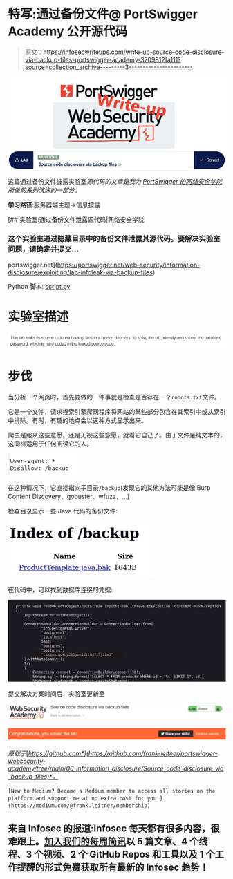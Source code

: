 # 特写:通过备份文件@ PortSwigger Academy 公开源代码

> 原文：<https://infosecwriteups.com/write-up-source-code-disclosure-via-backup-files-portswigger-academy-3709812fa111?source=collection_archive---------3----------------------->

![](img/6efa71da34d725049babd5359ddf713b.png)

这篇通过备份文件披露实验室*源代码的文章是我为 [PortSwigger 的网络安全学院](https://portswigger.net/web-security)所做的系列演练的一部分。*

**学习路径**:服务器端主题→信息披露

[](https://portswigger.net/web-security/information-disclosure/exploiting/lab-infoleak-via-backup-files) [## 实验室:通过备份文件泄露源代码|网络安全学院

### 这个实验室通过隐藏目录中的备份文件泄露其源代码。要解决实验室问题，请确定并提交…

portswigger.net](https://portswigger.net/web-security/information-disclosure/exploiting/lab-infoleak-via-backup-files) 

Python 脚本: [script.py](https://github.com/frank-leitner/portswigger-websecurity-academy/blob/main/06_information_disclosure/Source_code_disclosure_via_backup_files/script.py)

# 实验室描述

![](img/c97c2c4c8b4a41efaa6418800252459b.png)

# 步伐

当分析一个网页时，首先要做的一件事就是检查是否存在一个`robots.txt`文件。

它是一个文件，请求搜索引擎爬网程序将网站的某些部分包含在其索引中或从索引中排除。有时，有趣的地点会以这种方式显示出来。

爬虫是服从这些意愿，还是无视这些意愿，就看它自己了。由于文件是纯文本的，这同样适用于任何阅读它的人。

![](img/a95ac029c9d264b088a4b5cd38cafcf8.png)

在这种情况下，它直接指向子目录`/backup`(发现它的其他方法可能是像 Burp Content Discovery、gobuster、wfuzz、...)

检查目录显示一些 Java 代码的备份文件:

![](img/6a94f0f3d326beeba8fb5623e3094cb1.png)

在代码中，可以找到数据库连接的凭据:

![](img/afd2db5368de45ee8a51ffc22bf30fff.png)

提交解决方案时间后，实验室更新至

![](img/2fdafc299976328829b5b3c2e1a24038.png)

*原载于*[*https://github.com*](https://github.com/frank-leitner/portswigger-websecurity-academy/tree/main/06_information_disclosure/Source_code_disclosure_via_backup_files)*。*

`[New to Medium? Become a Medium member to access all stories on the platform and support me at no extra cost for you!](https://medium.com/@frank.leitner/membership)`

## 来自 Infosec 的报道:Infosec 每天都有很多内容，很难跟上。[加入我们的每周简讯](https://weekly.infosecwriteups.com/)以 5 篇文章、4 个线程、3 个视频、2 个 GitHub Repos 和工具以及 1 个工作提醒的形式免费获取所有最新的 Infosec 趋势！